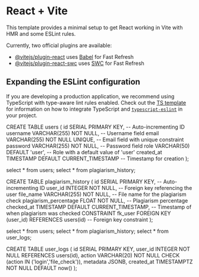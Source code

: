 # React + Vite

This template provides a minimal setup to get React working in Vite with HMR and some ESLint rules.

Currently, two official plugins are available:

- [@vitejs/plugin-react](https://github.com/vitejs/vite-plugin-react/blob/main/packages/plugin-react) uses [Babel](https://babeljs.io/) for Fast Refresh
- [@vitejs/plugin-react-swc](https://github.com/vitejs/vite-plugin-react/blob/main/packages/plugin-react-swc) uses [SWC](https://swc.rs/) for Fast Refresh

## Expanding the ESLint configuration

If you are developing a production application, we recommend using TypeScript with type-aware lint rules enabled. Check out the [TS template](https://github.com/vitejs/vite/tree/main/packages/create-vite/template-react-ts) for information on how to integrate TypeScript and [`typescript-eslint`](https://typescript-eslint.io) in your project.



CREATE TABLE users (
    id SERIAL PRIMARY KEY,  -- Auto-incrementing ID
    username VARCHAR(255) NOT NULL,  -- Username field
    email VARCHAR(255) NOT NULL UNIQUE,  -- Email field with unique constraint
    password VARCHAR(255) NOT NULL,  -- Password field
    role VARCHAR(50) DEFAULT 'user',  -- Role with a default value of 'user'
    created_at TIMESTAMP DEFAULT CURRENT_TIMESTAMP  -- Timestamp for creation
);

select * from users;
select * from plagiarism_history;

CREATE TABLE plagiarism_history (
    id SERIAL PRIMARY KEY,  -- Auto-incrementing ID
    user_id INTEGER NOT NULL,  -- Foreign key referencing the user
    file_name VARCHAR(255) NOT NULL,  -- File name for the plagiarism check
    plagiarism_percentage FLOAT NOT NULL,  -- Plagiarism percentage
    checked_at TIMESTAMP DEFAULT CURRENT_TIMESTAMP,  -- Timestamp of when plagiarism was checked
    CONSTRAINT fk_user FOREIGN KEY (user_id) REFERENCES users(id)  -- Foreign key constraint
);

select * from users;
select * from plagiarism_history;
select * from user_logs;

CREATE TABLE user_logs (
  id SERIAL PRIMARY KEY,
  user_id INTEGER NOT NULL REFERENCES users(id),
  action VARCHAR(20) NOT NULL CHECK (action IN ('login','file_check')),
  metadata JSONB,
  created_at TIMESTAMPTZ NOT NULL DEFAULT now()
);
